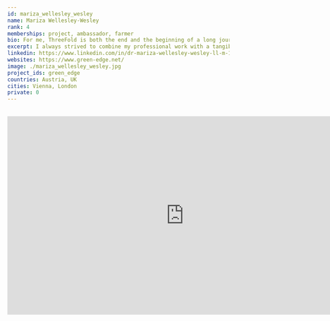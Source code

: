 ```yaml
---
id: mariza_wellesley_wesley
name: Mariza Wellesley-Wesley
rank: 4
memberships: project, ambassador, farmer
bio: For me, ThreeFold is both the end and the beginning of a long journey. From advocating human rights of political prisoners in East Berlin - to my mission at an international development bank of transforming society with small and big projects - to running an educational social enterprise/charity for disadvantaged children and their parents, I always strived to combine my professional work with a tangible, positive societal impact. And all the pieces of the puzzle fell harmoniously together when my journey finally led me to ThreeFold. A common, unique opportunity to transform our communities and our digital life for the better – with equality, freedom, privacy and sustainability as our core inspiration. The beginning of a new journey for each and every one of us…
excerpt: I always strived to combine my professional work with a tangible, positive societal impact.
linkedin: https://www.linkedin.com/in/dr-mariza-wellesley-wesley-ll-m-105aa5a7/
websites: https://www.green-edge.net/
image: ./mariza_wellesley_wesley.jpg
project_ids: green_edge
countries: Austria, UK
cities: Vienna, London
private: 0
---
```


<BR>

<iframe src="https://player.vimeo.com/video/413196271" width="800" height="450" frameborder="0" allow="autoplay; fullscreen" allowfullscreen></iframe>

<BR>
